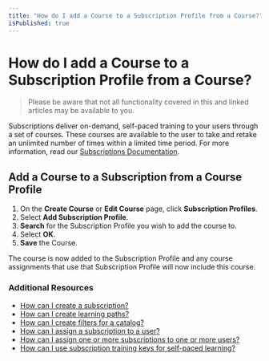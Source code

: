 ```yaml
---
title: "How do I add a Course to a Subscription Profile from a Course?"
isPublished: true
---
```


# How do I add a Course to a Subscription Profile from a Course?

> Please be aware that not all functionality covered in this and linked articles may be available to you.

Subscriptions deliver on-demand, self-paced training to your users through a set of courses. These courses are available to the user to take and retake an unlimited number of times within a limited time period. For more information, read our [Subscriptions Documentation](tms/tms-administrators/self-paced-learning-and-subscriptions/subscription-description.md).

## Add a Course to a Subscription from a Course Profile

1. On the **Create Course** or **Edit Course** page, click **Subscription Profiles**.
1. Select **Add Subscription Profile**. 
1. **Search** for the Subscription Profile you wish to add the course to. 
1. Select **OK**. 
1. **Save** the Course. 

The course is now added to the Subscription Profile and any course assignments that use that Subscription Profile will now include this course.  

### Additional Resources
- [How can I create a subscription?](/tms/tms-administrators/self-paced-learning-and-subscriptions/create-subscription.md)
- [How can I create learning paths?](/tms/tms-administrators/self-paced-learning-and-subscriptions/create-learning-path.md)
- [How can I create filters for a catalog?](/tms/tms-administrators/self-paced-learning-and-subscriptions/subscription-filters.md)
- [How can I assign a subscription to a user?](/tms/tms-administrators/self-paced-learning-and-subscriptions/subscription-assignment-single.md)
- [How can I assign one or more subscriptions to one or more users?](/tms/tms-administrators/self-paced-learning-and-subscriptions/subscription-assignment-multiple.md)
- [How can I use subscription training keys for self-paced learning?](/tms/tms-administrators/self-paced-learning-and-subscriptions/subscription-training-keys.md)
